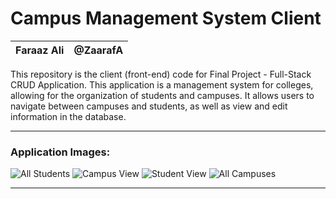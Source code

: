 # Campus Management System Client

| Faraaz Ali | @ZaarafA |
|-----------|------------|

This repository is the client (front-end) code for Final Project - Full-Stack CRUD Application.
This application is a management system for colleges, allowing for the organization of students and campuses. It allows users to navigate between campuses and students, as well as view and edit information in the database. 

----------
### Application Images:
![All Students](https://i.imgur.com/csl1MX1.png)
![Campus View](https://i.imgur.com/dBpGBU5.png)
![Student View](https://i.imgur.com/acn55iW.png)
![All Campuses](https://i.imgur.com/QoeFv5q.png)

----------
